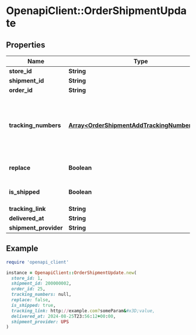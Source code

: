 # OpenapiClient::OrderShipmentUpdate

## Properties

| Name | Type | Description | Notes |
| ---- | ---- | ----------- | ----- |
| **store_id** | **String** | Store Id | [optional] |
| **shipment_id** | **String** | Shipment id indicates the number of delivery |  |
| **order_id** | **String** | Defines the order that will be updated | [optional] |
| **tracking_numbers** | [**Array&lt;OrderShipmentAddTrackingNumbersInner&gt;**](OrderShipmentAddTrackingNumbersInner.md) | Defines shipment&#39;s tracking numbers that have to be added&lt;/br&gt; How set tracking numbers to appropriate carrier:&lt;ul&gt;&lt;li&gt;tracking_numbers[]&#x3D;a2c.demo1,a2c.demo2 - set default carrier&lt;/li&gt;&lt;li&gt;tracking_numbers[&lt;b&gt;carrier_id&lt;/b&gt;]&#x3D;a2c.demo - set appropriate carrier&lt;/li&gt;&lt;/ul&gt;To get the list of carriers IDs that are available in your store, use the &lt;a href &#x3D; \&quot;https://api2cart.com/docs/#/cart/CartInfo\&quot;&gt;cart.info&lt;/a &gt; method | [optional] |
| **replace** | **Boolean** | Allows rewrite tracking numbers | [optional][default to true] |
| **is_shipped** | **Boolean** | Defines shipment&#39;s status | [optional][default to true] |
| **tracking_link** | **String** | Defines custom tracking link | [optional] |
| **delivered_at** | **String** | Defines the date of delivery | [optional] |
| **shipment_provider** | **String** | Defines company name that provide tracking of shipment | [optional] |

## Example

```ruby
require 'openapi_client'

instance = OpenapiClient::OrderShipmentUpdate.new(
  store_id: 1,
  shipment_id: 200000002,
  order_id: 25,
  tracking_numbers: null,
  replace: false,
  is_shipped: true,
  tracking_link: http://example.com?someParam&#x3D;value,
  delivered_at: 2024-08-25T23:56:12+00:00,
  shipment_provider: UPS
)
```

